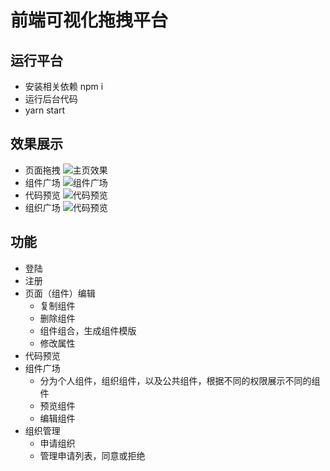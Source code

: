 # 前端可视化拖拽平台

## 运行平台

- 安装相关依赖 npm i
- 运行后台代码
- yarn start

## 效果展示
- 页面拖拽
![主页效果](http://q8bn25vr4.bkt.clouddn.com/01-%E6%8B%96%E6%8B%BD%E4%B8%BB%E9%A1%B5.png)
- 组件广场
![组件广场](http://q8bn25vr4.bkt.clouddn.com/02-%E7%BB%84%E4%BB%B6%E5%B9%BF%E5%9C%BA.png)
- 代码预览
![代码预览](http://q8bn25vr4.bkt.clouddn.com/03-%E4%BB%A3%E7%A0%81%E9%A2%84%E8%A7%88.png)
- 组织广场
![代码预览](http://q8bn25vr4.bkt.clouddn.com/04-%E7%BB%84%E7%BB%87%E5%B9%BF%E5%9C%BA.png)


## 功能
- 登陆
- 注册
- 页面（组件）编辑
    - 复制组件
    - 删除组件
    - 组件组合，生成组件模版
    - 修改属性
- 代码预览
- 组件广场
    - 分为个人组件，组织组件，以及公共组件，根据不同的权限展示不同的组件
    - 预览组件
    - 编辑组件
- 组织管理
    - 申请组织
    - 管理申请列表，同意或拒绝

